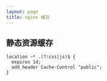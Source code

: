 ```yaml
---
layout: page
title: nginx 缓存
---
```


## 静态资源缓存

```
location ~* .(?:css|js)$ {
  expires 1d;
  add_header Cache-Control "public";
}
```
